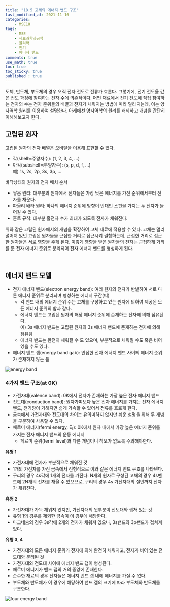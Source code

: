 ```yaml
---
title: "18.5 고체의 에너지 밴드 구조"
last_modified_at: 2021-11-16
categories:
    - MSE18
tags:
    - MSE
    - 재료과학과공학
    - 물리학
    - 전기
    - 에너지 밴드
comments: true
use_math: true
toc: true
toc_sticky: true
published : true
---
```


도체, 반도체, 부도체의 경우 오직 전자 전도로 전류가 흐른다. 그렇기에, 전기 전도율 값은 전도 과정에 참여하는 전자 수에 의존적이다. 어떤 재료에서 전기 전도에 직접 참여하는 전자의 수는 전자 준위들의 배열과 전자가 채워지는 방법에 따라 달라지는데, 이는 양자역학 원리를 이용하여 설명한다. 아래에선 양자역학의 원리를 배제하고 개념을 간단히 이해해보고자 한다.

<h2>고립된 원자</h2>

고립된 원자의 전자 배열은 오비탈을 이용해 표현할 수 있다.

- 각(shell≒주양자수): (1, 2, 3, 4, ...)
- 아각(subshell≒부양자수): (s, p, d, f, ...)\
예) 1s, 2s, 2p, 3s, 3p, ...

바닥상태의 원자의 전자 배치 순서

- 쌓음 원리: 대부분의 원자에서 전자들은 가장 낮은 에너지를 가진 준위에서부터 전자를 채운다.
- 파울리 배타 원리: 하나의 에너지 준위에 방향이 반대인 스핀을 가지는 두 전자가 들어갈 수 있다.
- 훈트 규칙: 대부분 홀전자 수가 최대가 되도록 전자가 채워진다.

위와 같은 고립된 원자에서의 개념을 확장하여 고체 재료에 적용할 수 있다. 고체는 멀리 떨어져 있던 고립된 원자들을 근접한 거리로 접근시켜 결합하는데, 근접한 거리로 접근한 원자들은 서로 영향을 주게 된다. 이렇게 영향을 받은 원자들의 전자는 근접하게 거리를 둔 전자 에너지 준위로 분리되어 전자 에너지 밴드를 형성하게 된다.

<br/>

<h2>에너지 밴드 모델</h2>

- 전자 에너지 밴드(electron energy band): 여러 원자의 전자가 반발하여 서로 다른 에너지 준위로 분리되며 형성하는 에너지 구간(띠)
    - 각 밴드 내의 에너지 준위 수는 고체를 구성하고 있는 원자에 의하여 제공된 모든 에너지 준위의 합과 같다.
    - 에너지 밴드는 고립된 원자의 해당 에너지 준위에 존재하는 전자에 의해 점유된다.\
    예) 3s 에너지 밴드는 고립된 원자의 3s 에너지 밴드에 존재하는 전자에 의해 점유됨
    - 에너지 밴드는 완전히 채워질 수 도 있으며, 부분적으로 채워질 수도 혹은 비어있을 수도 있다.
- 에너지 밴드 갭(energy band gab): 인접한 전자 에너지 밴드 사이의 에너지 준위가 존재하지 않는 틈

![energy band](https://user-images.githubusercontent.com/79562050/142149117-895b3f8f-043e-4b8c-93ad-f07da5031a83.jpg)

<h3>4가지 밴드 구조(at 0K)</h3>

- 가전자대(valence band): 0K에서 전자가 존재하는 가장 높은 전자 에너지 밴드
- 전도대(conduction band): 원자가띠보다 높은 전자 에너지를 가지는 전자 에너지 밴드, 전기장이 가해지면 쉽게 가속할 수 있어서 전류를 흐르게 한다.
- 금속에서 가전자대와 전도대의 차이는 유의미하지 않지만 쉬운 설명을 위해 두 개념을 구분하여 사용할 수 있다.
- 페르미 에너지(fermi energy, E<sub>f</sub>): 0K에서 원자 내에서 가장 높은 에너지 준위를 가지는 전자 에너지 밴드의 운동 에너지
    - 페르미 준위(fermi level)과 다른 개념이니 착오가 없도록 주의해야한다.

**유형 1**
- 가전자대에 전자가 부분적으로 채워진 것
- 1개의 가전자를 가진 금속에서 전형적으로 이와 같은 에너지 밴드 구조를 나타낸다.
- 구리의 경우 4s각에 1개의 전자를 가진다. N개의 원자로 구성된 고체의 경우 4s밴드에 2N개의 전자를 채울 수 있으므로, 구리의 경우 4s 가전자대의 절반까지 전자가 채워진다.

**유형 2**
- 가전자대가 가득 채워져 있지만, 가전자대의 윗부분이 전도대와 겹쳐 있는 것
- 유형 1의 경우를 제외한 금속이 이 경우에 해당한다.
- 마그네슘의 경우 3s각에 2개의 전자가 채워져 있으나, 3s밴드와 3p밴드가 겹쳐져있다.

**유형 3, 4**
- 가전자대의 모든 에너지 준위가 전자에 의해 완전히 채워지고, 전자가 비어 있는 전도대와 분리된 것
- 가전자대와 전도대 사이에 에너지 밴드 갭이 형성된다.
- 페르미 에너지가 밴드 갭의 거의 중앙에 존재한다.
- 순수한 재료의 경우 전자들은 에너지 밴드 갭 내에 에너지를 가질 수 없다.
- 부도체와 반도체가 이 경우에 해당하여 밴드 갭의 크기에 따라 부도체와 반도체를 구분한다.

![four energy band](https://user-images.githubusercontent.com/79562050/142155494-7d69e54d-7e17-42e1-8d0d-2264cc441777.jpg)